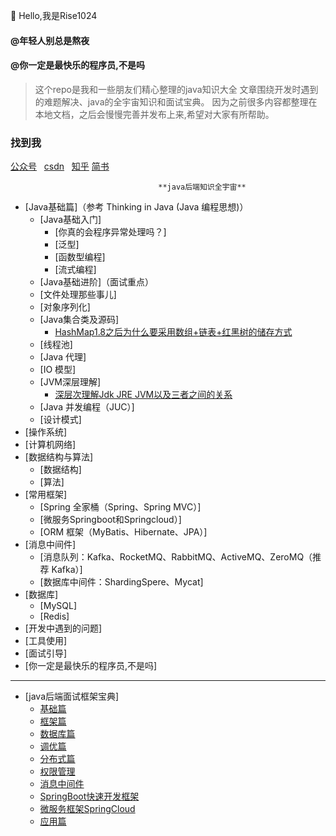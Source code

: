   👋 Hello,我是Rise1024
#### @年轻人别总是熬夜
#### @你一定是最快乐的程序员,不是吗
  >这个repo是我和一些朋友们精心整理的java知识大全
  文章围绕开发时遇到的难题解决、java的全宇宙知识和面试宝典。
  因为之前很多内容都整理在本地文档，之后会慢慢完善并发布上来,希望对大家有所帮助。

### 找到我
<p>
 <a href="https://mp.weixin.qq.com/s?__biz=MzUzOTAwNzI2MQ==&mid=2247483755&idx=1&sn=a76b8eb8b1928679c29eef8fb70f94fa&chksm=face4119cdb9c80ff6a6ab9ae41af2d891834a64d96e60d6593977ff8481bf9c21217f62cfb5&token=928701946&lang=zh_CN#rd">公众号</a>&nbsp;&nbsp; 
 <a href="https://blog.csdn.net/weixin_44470090?spm=1000.2115.3001.5343">csdn</a>&nbsp;&nbsp; 
  <a href="https://www.zhihu.com/people/hou-ren-71">知乎</a>
  <a href="https://www.jianshu.com/u/dd545da335c8">简书</a>
</p>


                                     **java后端知识全宇宙**

- [Java基础篇]（参考 Thinking in Java (Java 编程思想)）
  - [Java基础入门]
    - [你真的会程序异常处理吗？]
    - [泛型]
    - [函数型编程]
    - [流式编程]  
  - [Java基础进阶]（面试重点）
   - [文件处理那些事儿]
   - [对象序列化]
   - [Java集合类及源码]
     - [HashMap1.8之后为什么要采用数组+链表+红黑树的储存方式](https://mp.weixin.qq.com/s?__biz=MzUzOTAwNzI2MQ==&mid=2247483947&idx=1&sn=a39465021f8aa79ff29bc23e19126cc5&chksm=face4259cdb9cb4f6d85cde9b8f7013f33dcdf312b17a1f927a663e29f9be4294fbfc507ea97&token=1619782870&lang=zh_CN#rd)
   - [线程池]
   - [Java 代理]
   - [IO 模型]
   - [JVM深层理解]
     - [深层次理解Jdk JRE JVM以及三者之间的关系](https://mp.weixin.qq.com/s?__biz=MzUzOTAwNzI2MQ==&mid=2247483731&idx=1&sn=83238ba08f3af62a318b13a357668859&chksm=face4121cdb9c8378c70946254c6261e4e685561b8e5590aa796e445d278be440440bc03a676&token=928701946&lang=zh_CN#rd)
   - [Java 并发编程（JUC）]
   - [设计模式]
- [操作系统]
- [计算机网络]
- [数据结构与算法]
  - [数据结构]
  - [算法]
- [常用框架]
  - [Spring 全家桶（Spring、Spring MVC）]
  - [微服务Springboot和Springcloud）]
  - [ORM 框架（MyBatis、Hibernate、JPA）]
- [消息中间件]
  - [消息队列：Kafka、RocketMQ、RabbitMQ、ActiveMQ、ZeroMQ（推荐 Kafka）]
  - [数据库中间件：ShardingSpere、Mycat]  
- [数据库]
  - [MySQL]
  - [Redis]
- [开发中遇到的问题]
- [工具使用]
- [面试引导]
- [你一定是最快乐的程序员,不是吗]
___
- [java后端面试框架宝典]
  -  [基础篇](docs/javaInterview/基础篇.md)
  -  [框架篇](docs/javaInterview/框架篇.md)
  -  [数据库篇](docs/javaInterview/数据库篇.md)
  -  [调优篇](docs/javaInterview/调优篇.md)
  -  [分布式篇](docs/javaInterview/分布式篇.md)
  -  [权限管理](docs/javaInterview/权限管理.md)
  -  [消息中间件](docs/javaInterview/消息中间件.md)
  -  [SpringBoot快速开发框架](docs/javaInterview/SpringBoot快速开发框架.md)
  -  [微服务框架SpringCloud](docs/javaInterview/微服务框架SpringCloud.md)
  -  [应用篇](docs/javaInterview/应用篇.md)
  